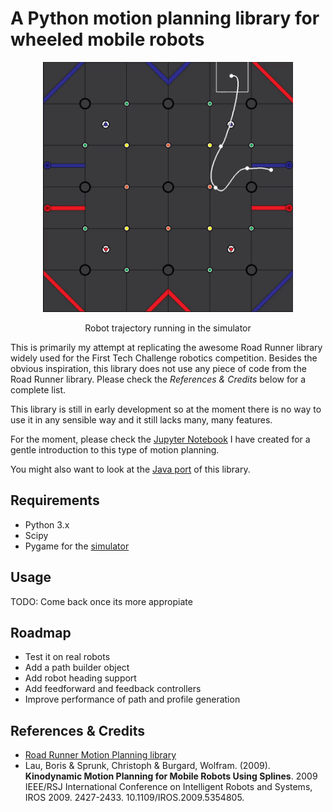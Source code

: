 # A Python motion planning library for wheeled mobile robots

<p align="center"><img src="./images/simulator.gif" width="400"/></p>
<p align="center">Robot trajectory running in the simulator</p>


This is primarily my attempt at replicating the awesome Road Runner library widely used for the First Tech Challenge robotics competition. Besides the obvious inspiration, this library does not  use any piece of code from the Road Runner library. Please check the *References & Credits* below for a complete list.

This library is still in early development so at the moment there is no way to use it in any sensible way and it still lacks many, many features.

For the moment, please check the [Jupyter Notebook](MotionPlanning.ipynb) I have created for a gentle introduction to this type of motion planning.

You might also want to look at the [Java port](https://github.com/VladChira/PathPlannerJava) of this library.

## Requirements
- Python 3.x 
- Scipy
- Pygame for the [simulator](./simulator/main.py)

## Usage
TODO: Come back once its more appropiate

## Roadmap
- Test it on real robots
- Add a path builder object
- Add robot heading support
- Add feedforward and feedback controllers
- Improve performance of path and profile generation

## References & Credits
- [Road Runner Motion Planning library](https://github.com/acmerobotics/road-runner)
- Lau, Boris & Sprunk, Christoph & Burgard, Wolfram. (2009). **Kinodynamic Motion Planning for Mobile Robots Using Splines**. 2009 IEEE/RSJ International Conference on Intelligent Robots and Systems, IROS 2009. 2427-2433. 10.1109/IROS.2009.5354805. 